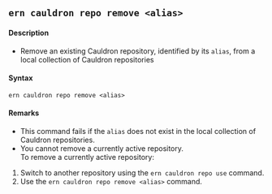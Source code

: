 ## `ern cauldron repo remove <alias>`
#### Description
* Remove an existing Cauldron repository, identified by its `alias`, from a local collection of Cauldron repositories    

#### Syntax
`ern cauldron repo remove <alias>`  


#### Remarks
* This command fails if the `alias` does not exist in the local collection of Cauldron repositories.  
* You cannot remove a currently active repository.  
To remove a currently active repository:  
1) Switch to another repository using the `ern cauldron repo use` command.  
2) Use the `ern cauldron repo remove <alias>` command.

